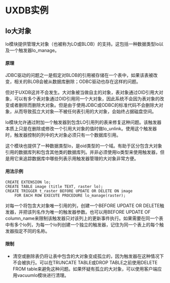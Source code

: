 # UXDB实例

## lo大对象

lo模块提供管理大对象（也被称为LO或BLOB）的支持。这包括一种数据类型lo以及一个触发器lo_manage。

#### 原理

JDBC驱动的问题之一是假定对BLOB的引用被存储在一个表中，如果该表被改变，相关的BLOB会被从数据库删除；ODBC驱动也存在这样的问题。

但对于UXDB这并不会发生。大对象被当做自主的对象，表对象通过OID引用大对象，可以有多个表对象通过OID引用同一个大对象，因此系统不会因为表对象的改变或者删除而删除大对象。但是由于使用JDBC或ODBC的标准代码不会删除大对象，从而导致孤立大对象—不被任何表引用的大对象，会始终占据磁盘空间。

lo模块允许通过附加一个触发器到包含LO引用列的表来修复这种问题。该触发器本质上只是在删除或修改一个引用大对象的值时做lo_unlink。使用这个触发器时，触发器控制的列中的大对象必须只有一个数据库引用。

这个模块也提供了一种数据类型lo，是oid类型的一个域。有助于区分包含大对象引用的数据库列和包含其他类的数据库列。并非必须使用lo类型来使用触发器，但是用它来追踪数据库中哪些列表示用触发器管理的大对象非常方便。

#### 用法示例

```
CREATE EXTENSION lo;
CREATE TABLE image (title TEXT, raster lo);
CREATE TRIGGER t_raster BEFORE UPDATE OR DELETE ON image
    FOR EACH ROW EXECUTE PROCEDURE lo_manage(raster);
```

对每一个将包含大对象唯一引用的列，创建一个BEFORE  UPDATE  OR  DELETE触发器，并把该列名作为唯一的触发器参数。也可以用BEFORE UPDATE OF column_name来限制该触发器只对该列上的更新事件执行。如果需要在同一个表中有多个lo列，为每一个lo列创建一个独立的触发器，记住为同一个表上的每个触发器指定不同的名称。

#### 限制

- 清空或删除表仍将让表中包含的大对象变成孤立的，因为触发器在这种情况下不会被执行。可以在TRUNCATE TABLE或DROP TABLE之前使用DELETE FROM table来避免这种问题。如果怀疑有孤立的大对象，可以使用客户端应用vacuumlo模块进行清理。